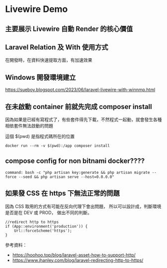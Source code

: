 # Livewire Demo

## 主要展示 Livewire 自動 Render 的核心價值

## Laravel Relation 及 With 使用方式

在開發時，在資料快速提取方面，有加速效果

## Windows 開發環境建立

https://sueboy.blogspot.com/2023/06/laravel-livewire-with-winnmp.html

## 在未啟動 container 前就先完成 composer install

因為如果是已經有寫程式了，有些套件得先下載，不然程式一起動，就會發生各種相依套件無法啟動的問題

這個 $(pwd) 是指程式碼所在的位置

```
docker run --rm -v $(pwd):/app composer install
```

## compose config for non bitnami docker????

```
command: bash -c "php artisan key:generate && php artisan migrate --force --seed && php artisan serve --host=0.0.0.0"
```

## 如果發 CSS 在 https 下無法正常的問題

因為 CSS 取用的方式有可能在反向代理下會出問題，
所以可以設計成，判斷環境是否是在 DEV 或 PROD，
做出不同的判斷。

```
//redirect http to https
if (App::environment('production')) {
    Url::forceScheme('https');
}
```

參考資料：

-   https://hoohoo.top/blog/laravel-asset-how-to-support-http/
-   https://www.jhanley.com/blog/laravel-redirecting-http-to-https/

